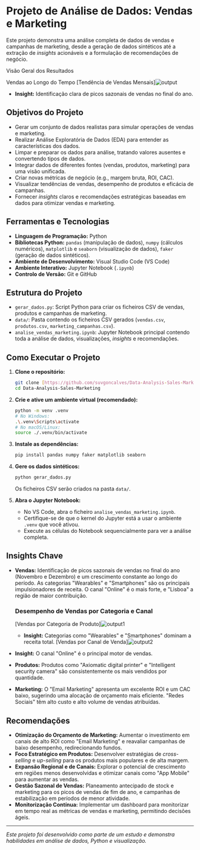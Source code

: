 # Projeto de Análise de Dados: Vendas e Marketing

Este projeto demonstra uma análise completa de dados de vendas e campanhas de marketing, desde a geração de dados sintéticos até a extração de *insights* acionáveis e a formulação de recomendações de negócio.

Visão Geral dos Resultados

Vendas ao Longo do Tempo
[Tendência de Vendas Mensais]![output](https://github.com/user-attachments/assets/47e8faa6-cc4e-483a-93e1-3b7048b13ce6)


* **Insight:** Identificação clara de picos sazonais de vendas no final do ano.
  


## Objetivos do Projeto

* Gerar um conjunto de dados realistas para simular operações de vendas e marketing.
* Realizar Análise Exploratória de Dados (EDA) para entender as características dos dados.
* Limpar e preparar os dados para análise, tratando valores ausentes e convertendo tipos de dados.
* Integrar dados de diferentes fontes (vendas, produtos, marketing) para uma visão unificada.
* Criar novas métricas de negócio (e.g., margem bruta, ROI, CAC).
* Visualizar tendências de vendas, desempenho de produtos e eficácia de campanhas.
* Fornecer *insights* claros e recomendações estratégicas baseadas em dados para otimizar vendas e marketing.

## Ferramentas e Tecnologias

* **Linguagem de Programação:** Python
* **Bibliotecas Python:** `pandas` (manipulação de dados), `numpy` (cálculos numéricos), `matplotlib` e `seaborn` (visualização de dados), `faker` (geração de dados sintéticos).
* **Ambiente de Desenvolvimento:** Visual Studio Code (VS Code)
* **Ambiente Interativo:** Jupyter Notebook (`.ipynb`)
* **Controlo de Versão:** Git e GitHub

## Estrutura do Projeto

* `gerar_dados.py`: Script Python para criar os ficheiros CSV de vendas, produtos e campanhas de marketing.
* `data/`: Pasta contendo os ficheiros CSV gerados (`vendas.csv`, `produtos.csv`, `marketing_campanhas.csv`).
* `analise_vendas_marketing.ipynb`: Jupyter Notebook principal contendo toda a análise de dados, visualizações, *insights* e recomendações.

## Como Executar o Projeto

1.  **Clone o repositório:**
    ```bash
    git clone [https://github.com/suvgoncalves/Data-Analysis-Sales-Marketing.git](https://github.com/suvgoncalves/Data-Analysis-Sales-Marketing.git)
    cd Data-Analysis-Sales-Marketing
    ```

2.  **Crie e ative um ambiente virtual (recomendado):**
    ```bash
    python -m venv .venv
    # No Windows:
    .\.venv\Scripts\activate
    # No macOS/Linux:
    source ./.venv/bin/activate
    ```

3.  **Instale as dependências:**
    ```bash
    pip install pandas numpy faker matplotlib seaborn
    ```

4.  **Gere os dados sintéticos:**
    ```bash
    python gerar_dados.py
    ```
    Os ficheiros CSV serão criados na pasta `data/`.

5.  **Abra o Jupyter Notebook:**
    * No VS Code, abra o ficheiro `analise_vendas_marketing.ipynb`.
    * Certifique-se de que o kernel do Jupyter está a usar o ambiente `.venv` que você ativou.
    * Execute as células do Notebook sequencialmente para ver a análise completa.

## Insights Chave

* **Vendas:** Identificação de picos sazonais de vendas no final do ano (Novembro e Dezembro) e um crescimento constante ao longo do período. As categorias "Wearables" e "Smartphones" são os principais impulsionadores de receita. O canal "Online" é o mais forte, e "Lisboa" a região de maior contribuição.
  ### Desempenho de Vendas por Categoria e Canal
  [Vendas por Categoria de Produto]![output1](https://github.com/user-attachments/assets/c290bdc7-8c71-4986-b2c3-393d2df9590f)

  * **Insight:** Categorias como "Wearables" e "Smartphones" dominam a receita total.
[Vendas por Canal de Venda]![output2](https://github.com/user-attachments/assets/4d788688-2d6c-46d3-afc8-41a3fe1c9c5d)

* **Insight:** O canal "Online" é o principal motor de vendas.

* **Produtos:** Produtos como "Axiomatic digital printer" e "Intelligent security camera" são consistentemente os mais vendidos por quantidade.
* **Marketing:** O "Email Marketing" apresenta um excelente ROI e um CAC baixo, sugerindo uma alocação de orçamento mais eficiente. "Redes Sociais" têm alto custo e alto volume de vendas atribuídas.

## Recomendações

* **Otimização do Orçamento de Marketing:** Aumentar o investimento em canais de alto ROI como "Email Marketing" e reavaliar campanhas de baixo desempenho, redirecionando fundos.
* **Foco Estratégico em Produtos:** Desenvolver estratégias de *cross-selling* e *up-selling* para os produtos mais populares e de alta margem.
* **Expansão Regional e de Canais:** Explorar o potencial de crescimento em regiões menos desenvolvidas e otimizar canais como "App Mobile" para aumentar as vendas.
* **Gestão Sazonal de Vendas:** Planeamento antecipado de stock e marketing para os picos de vendas de fim de ano, e campanhas de estabilização em períodos de menor atividade.
* **Monitorização Contínua:** Implementar um dashboard para monitorizar em tempo real as métricas de vendas e marketing, permitindo decisões ágeis.

---
*Este projeto foi desenvolvido como parte de um estudo e demonstra habilidades em análise de dados, Python e visualização.*
